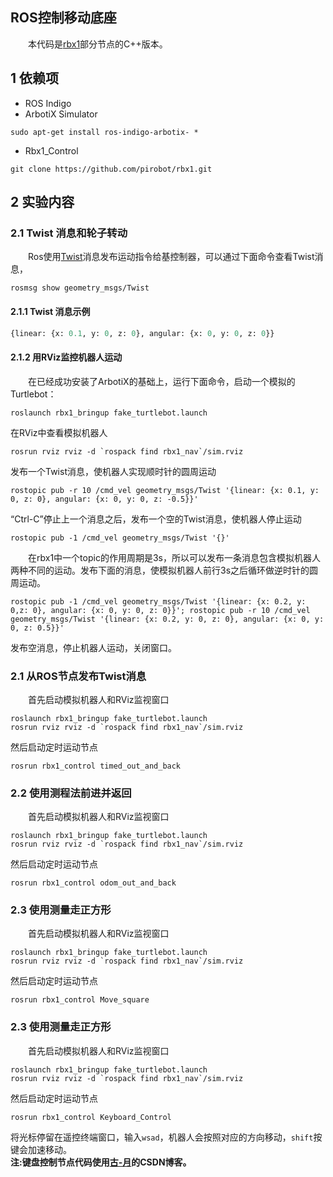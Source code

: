 ## ROS控制移动底座
&emsp;&emsp;本代码是[rbx1](https://github.com/pirobot/rbx1)部分节点的C++版本。

## 1 依赖项
- ROS Indigo
- ArbotiX Simulator
```shell
sudo apt-get install ros-indigo-arbotix- *
```
- Rbx1_Control
```shell
git clone https://github.com/pirobot/rbx1.git 
```

## 2 实验内容
### 2.1 Twist 消息和轮子转动
&emsp;&emsp;Ros使用[Twist](http://docs.ros.org/api/geometry_msgs/html/msg/Twist.html)消息发布运动指令给基控制器，可以通过下面命令查看Twist消息，
```shell
rosmsg show geometry_msgs/Twist
```
#### 2.1.1 Twist 消息示例
```python
{linear: {x: 0.1, y: 0, z: 0}, angular: {x: 0, y: 0, z: 0}}
```
#### 2.1.2 用RViz监控机器人运动
&emsp;&emsp;在已经成功安装了ArbotiX的基础上，运行下面命令，启动一个模拟的Turtlebot：
```shell
roslaunch rbx1_bringup fake_turtlebot.launch
```
在RViz中查看模拟机器人
```shell
rosrun rviz rviz -d `rospack find rbx1_nav`/sim.rviz
```
发布一个Twist消息，使机器人实现顺时针的圆周运动
```shell
rostopic pub -r 10 /cmd_vel geometry_msgs/Twist '{linear: {x: 0.1, y: 0, z: 0}, angular: {x: 0, y: 0, z: -0.5}}'
```
“Ctrl-C”停止上一个消息之后，发布一个空的Twist消息，使机器人停止运动
```shell
rostopic pub -1 /cmd_vel geometry_msgs/Twist '{}'
```
&emsp;&emsp;在rbx1中一个topic的作用周期是3s，所以可以发布一条消息包含模拟机器人两种不同的运动。发布下面的消息，使模拟机器人前行3s之后循环做逆时针的圆周运动。
```shell
rostopic pub -1 /cmd_vel geometry_msgs/Twist '{linear: {x: 0.2, y: 0,z: 0}, angular: {x: 0, y: 0, z: 0}}'; rostopic pub -r 10 /cmd_vel geometry_msgs/Twist '{linear: {x: 0.2, y: 0, z: 0}, angular: {x: 0, y: 0, z: 0.5}}'
```
发布空消息，停止机器人运动，关闭窗口。
### 2.1 从ROS节点发布Twist消息
&emsp;&emsp;首先启动模拟机器人和RViz监视窗口
```shell
roslaunch rbx1_bringup fake_turtlebot.launch
rosrun rviz rviz -d `rospack find rbx1_nav`/sim.rviz
```
然后启动定时运动节点
```shell
rosrun rbx1_control timed_out_and_back
```
### 2.2 使用测程法前进并返回
&emsp;&emsp;首先启动模拟机器人和RViz监视窗口
```shell
roslaunch rbx1_bringup fake_turtlebot.launch
rosrun rviz rviz -d `rospack find rbx1_nav`/sim.rviz
```
然后启动定时运动节点
```shell
rosrun rbx1_control odom_out_and_back
```
### 2.3 使用测量走正方形
&emsp;&emsp;首先启动模拟机器人和RViz监视窗口
```shell
roslaunch rbx1_bringup fake_turtlebot.launch
rosrun rviz rviz -d `rospack find rbx1_nav`/sim.rviz
```
然后启动定时运动节点
```shell
rosrun rbx1_control Move_square
```

### 2.3 使用测量走正方形
&emsp;&emsp;首先启动模拟机器人和RViz监视窗口
```shell
roslaunch rbx1_bringup fake_turtlebot.launch
rosrun rviz rviz -d `rospack find rbx1_nav`/sim.rviz
```
然后启动定时运动节点
```shell
rosrun rbx1_control Keyboard_Control
```
将光标停留在遥控终端窗口，输入`wsad`，机器人会按照对应的方向移动，`shift`按键会加速移动。       
__注:键盘控制节点代码使用[古-月](http://blog.csdn.net/hcx25909/article/details/9004617)的CSDN博客。__

